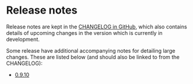 # Release notes

Release notes are kept in the [CHANGELOG in GitHub](https://github.com/potatolondon/djangae/blob/master/CHANGELOG.md), which also contains details of upcoming changes in the version which is currently in development.

Some release have additional accompanying notes for detailing large changes.  These are listed below (and should also be linked to from the CHANGELOG):

* [0.9.10](./0_9_10.md)
